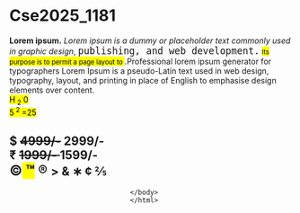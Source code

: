 # Cse2025_1181
<!DOCTYPE html>

<html>
<head>
  <meta http-equiv="CONTENT-TYPE" content="text/html; charset=UTF-8">
    <title> Formatting elements and special 
      </title>
      </head>
      <body>
        <p> 
            <b> Lorem ipsum.</b> <i>Lorem ipsum is a dummy or placeholder text commonly used in graphic design</i>, <tt> <big>publishing, and web development.</big></tt> <mark><small> Its purpose is to permit a page layout to </small> </mark>.Professional lorem ipsum generator for typographers
            Lorem Ipsum is a pseudo-Latin text used in web design, typography, layout, and printing in place of English to emphasise design elements over content.
                <br> <mark>  H<sub> 2</sub> 0 <br> 
                    5<sup> 2 </sup>=25</mark>
                        </b>
                          </p>
                          <h2> 
                            &dollar; <strike> 4999/-</strike> 2999/-<br>
                              &#8377; <del> 1999/- </del> 1599/- <br>
                                <big> &copy;<mark> &trade;</mark> &reg; </big>
                                  &gt; &amp; &lowast; &cent; &frac25; 
                                  </h2>




                                  </body>
                                  </html>
                                  

